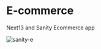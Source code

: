# E-commerce
Next13 and Sanity Ecommerce app 

 ![sanity-e](https://user-images.githubusercontent.com/94097778/213185397-305f46b0-f276-456e-a430-bd21893dd0a5.png)
